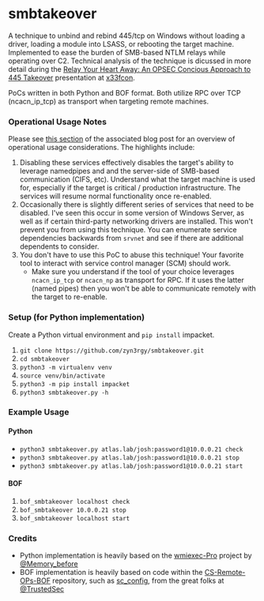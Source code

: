 # smbtakeover

A technique to unbind and rebind 445/tcp on Windows without loading a driver, loading a module into LSASS, or rebooting the target machine. Implemented to ease the burden of SMB-based NTLM relays while operating over C2. Technical analysis of the technique is dicussed in more detail during the [Relay Your Heart Away: An OPSEC Concious Approach to 445 Takeover](https://www.youtube.com/watch?v=iBqOOkQGJEA) presentation at [x33fcon](https://x.com/x33fcon).

PoCs written in both Python and BOF format. Both utilize RPC over TCP (ncacn_ip_tcp) as transport when targeting remote machines.

### Operational Usage Notes

Please see [this section](updatethis) of the associated blog post for an overview of operational usage considerations. The highlights include:
1. Disabling these services effectively disables the target's ability to leverage namedpipes and and the server-side of SMB-based communication (CIFS, etc). Understand what the target machine is used for, especially if the target is critical / production infrastructure. The services will resume normal functionality once re-enabled.
2. Occasionally there is slightly different series of services that need to be disabled. I've seen this occur in some version of Windows Server, as well as if certain third-party networking drivers are installed. This won't prevent you from using this technique. You can enumerate service dependencies backwards from `srvnet` and see if there are additional dependents to consider.
3. You don't have to use this PoC to abuse this technique! Your favorite tool to interact with service control manager (SCM) should work.
    - Make sure you understand if the tool of your choice leverages `ncacn_ip_tcp` or `ncacn_np` as transport for RPC. If it uses the latter (named pipes) then you won't be able to communicate remotely with the target to re-enable.

### Setup (for Python implementation)
Create a Python virtual environment and `pip install` impacket.
1. `git clone https://github.com/zyn3rgy/smbtakeover.git`
2. `cd smbtakeover`
3. `python3 -m virtualenv venv`
4. `source venv/bin/activate`
5. `python3 -m pip install impacket`
6. `python3 smbtakeover.py -h`


### Example Usage
#### Python 
- `python3 smbtakeover.py atlas.lab/josh:password1@10.0.0.21 check`
- `python3 smbtakeover.py atlas.lab/josh:password1@10.0.0.21 stop`
- `python3 smbtakeover.py atlas.lab/josh:password1@10.0.0.21 start`

#### BOF
1. `bof_smbtakeover localhost check`
2. `bof_smbtakeover 10.0.0.21 stop`
3. `bof_smbtakeover localhost start`

### Credits
- Python implementation is heavily based on the [wmiexec-Pro](https://github.com/XiaoliChan/wmiexec-Pro) project by [@Memory_before](https://x.com/Memory_before)
- BOF implementation is heavily based on code within the [CS-Remote-OPs-BOF](https://github.com/trustedsec/CS-Remote-OPs-BOF/tree/main/src/Remote) repository, such as [sc_config](https://github.com/trustedsec/CS-Remote-OPs-BOF/blob/main/src/Remote/sc_config/entry.c), from the great folks at [@TrustedSec](https://x.com/trustedsec)

